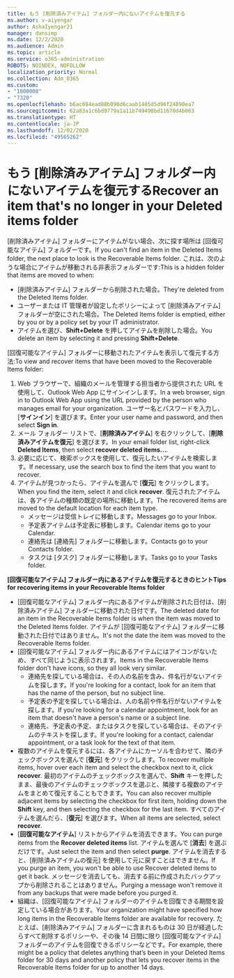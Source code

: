 ```yaml
---
title: もう [削除済みアイテム] フォルダー内にないアイテムを復元する
ms.author: v-aiyengar
author: AshaIyengar21
manager: dansimp
ms.date: 12/2/2020
ms.audience: Admin
ms.topic: article
ms.service: o365-administration
ROBOTS: NOINDEX, NOFOLLOW
localization_priority: Normal
ms.collection: Adm_O365
ms.custom:
- "1800008"
- "7320"
ms.openlocfilehash: b6ac084ead88b090d6caab1405d5d96f24890ea7
ms.sourcegitcommit: 62a83a1c6bd9779a1a11b749490bd11670d4b063
ms.translationtype: HT
ms.contentlocale: ja-JP
ms.lasthandoff: 12/02/2020
ms.locfileid: "49565262"
---
```

# <a name="recover-an-item-thats-no-longer-in-your-deleted-items-folder"></a><span data-ttu-id="d94ff-102">もう [削除済みアイテム] フォルダー内にないアイテムを復元する</span><span class="sxs-lookup"><span data-stu-id="d94ff-102">Recover an item that's no longer in your Deleted items folder</span></span>

<span data-ttu-id="d94ff-103">[削除済みアイテム] フォルダーにアイテムがない場合、次に探す場所は [回復可能なアイテム] フォルダーです。</span><span class="sxs-lookup"><span data-stu-id="d94ff-103">If you can't find an item in the Deleted Items folder, the next place to look is the Recoverable Items folder.</span></span> <span data-ttu-id="d94ff-104">これは、次のような場合にアイテムが移動される非表示フォルダーです:</span><span class="sxs-lookup"><span data-stu-id="d94ff-104">This is a hidden folder that items are moved to when:</span></span>
- <span data-ttu-id="d94ff-105">[削除済みアイテム] フォルダーから削除された場合。</span><span class="sxs-lookup"><span data-stu-id="d94ff-105">They're deleted from the Deleted Items folder.</span></span>
- <span data-ttu-id="d94ff-106">ユーザーまたは IT 管理者が設定したポリシーによって [削除済みアイテム] フォルダーが空にされた場合。</span><span class="sxs-lookup"><span data-stu-id="d94ff-106">The Deleted Items folder is emptied, either by you or by a policy set by your IT administrator.</span></span>
- <span data-ttu-id="d94ff-107">アイテムを選び、**Shift+Delete** を押してアイテムを削除した場合。</span><span class="sxs-lookup"><span data-stu-id="d94ff-107">You delete an item by selecting it and pressing **Shift+Delete**.</span></span>

<span data-ttu-id="d94ff-108">[回復可能なアイテム] フォルダーに移動されたアイテムを表示して復元する方法:</span><span class="sxs-lookup"><span data-stu-id="d94ff-108">To view and recover items that have been moved to the Recoverable Items folder:</span></span>
1. <span data-ttu-id="d94ff-109">Web ブラウザーで、組織のメールを管理する担当者から提供された URL を使用して、Outlook Web App にサインインします。</span><span class="sxs-lookup"><span data-stu-id="d94ff-109">In a web browser, sign in to Outlook Web App using the URL provided by the person who manages email for your organization.</span></span> <span data-ttu-id="d94ff-110">ユーザー名とパスワードを入力し、[**サインイン**] を選びます。</span><span class="sxs-lookup"><span data-stu-id="d94ff-110">Enter your user name and password, and then select **Sign in**.</span></span>
1. <span data-ttu-id="d94ff-111">メール フォルダー リストで、[**削除済みアイテム**] を右クリックして、[**削除済みアイテムを復元**] を選びます。</span><span class="sxs-lookup"><span data-stu-id="d94ff-111">In your email folder list, right-click **Deleted Items**, then select **recover deleted items...**.</span></span>
1. <span data-ttu-id="d94ff-112">必要に応じて、検索ボックスを使用して、復元したいアイテムを検索します。</span><span class="sxs-lookup"><span data-stu-id="d94ff-112">If necessary, use the search box to find the item that you want to recover.</span></span>
1. <span data-ttu-id="d94ff-113">アイテムが見つかったら、アイテムを選んで [**復元**] をクリックします。</span><span class="sxs-lookup"><span data-stu-id="d94ff-113">When you find the item, select it and click **recover**.</span></span>
   <span data-ttu-id="d94ff-114">復元されたアイテムは、各アイテムの種類の既定の場所に移動します。</span><span class="sxs-lookup"><span data-stu-id="d94ff-114">The recovered items are moved to the default location for each item type.</span></span>
    - <span data-ttu-id="d94ff-115">メッセージは受信トレイに移動します。</span><span class="sxs-lookup"><span data-stu-id="d94ff-115">Messages go to your Inbox.</span></span>
    - <span data-ttu-id="d94ff-116">予定表アイテムは予定表に移動します。</span><span class="sxs-lookup"><span data-stu-id="d94ff-116">Calendar items go to your Calendar.</span></span>
    - <span data-ttu-id="d94ff-117">連絡先は [連絡先] フォルダーに移動します。</span><span class="sxs-lookup"><span data-stu-id="d94ff-117">Contacts go to your Contacts folder.</span></span>
    - <span data-ttu-id="d94ff-118">タスクは [タスク] フォルダーに移動します。</span><span class="sxs-lookup"><span data-stu-id="d94ff-118">Tasks go to your Tasks folder.</span></span>

<span data-ttu-id="d94ff-119">**[回復可能なアイテム] フォルダー内にあるアイテムを復元するときのヒント**</span><span class="sxs-lookup"><span data-stu-id="d94ff-119">**Tips for recovering items in your Recoverable Items folder**</span></span>

- <span data-ttu-id="d94ff-120">[回復可能なアイテム] フォルダー内にあるアイテムが削除された日付は、[削除済みアイテム] フォルダーに移動された日付です。</span><span class="sxs-lookup"><span data-stu-id="d94ff-120">The deleted date for an item in the Recoverable Items folder is when the item was moved to the Deleted Items folder.</span></span> <span data-ttu-id="d94ff-121">アイテムが [回復可能なアイテム] フォルダーに移動された日付ではありません。</span><span class="sxs-lookup"><span data-stu-id="d94ff-121">It's not the date the item was moved to the Recoverable Items folder.</span></span>
- <span data-ttu-id="d94ff-122">[回復可能なアイテム] フォルダー内にあるアイテムにはアイコンがないため、すべて同じように表示されます。</span><span class="sxs-lookup"><span data-stu-id="d94ff-122">Items in the Recoverable Items folder don't have icons, so they all look very similar.</span></span>
    - <span data-ttu-id="d94ff-123">連絡先を探している場合は、その人の名前を含み、件名行がないアイテムを探します。</span><span class="sxs-lookup"><span data-stu-id="d94ff-123">If you're looking for a contact, look for an item that has the name of the person, but no subject line.</span></span>
    - <span data-ttu-id="d94ff-124">予定表の予定を探している場合は、人の名前や件名行がないアイテムを探します。</span><span class="sxs-lookup"><span data-stu-id="d94ff-124">If you're looking for a calendar appointment, look for an item that doesn't have a person's name or a subject line.</span></span>
    - <span data-ttu-id="d94ff-125">連絡先、予定表の予定、またはタスクを探している場合は、そのアイテムのテキストを探します。</span><span class="sxs-lookup"><span data-stu-id="d94ff-125">If you're looking for a contact, calendar appointment, or a task look for the text of that item.</span></span>
- <span data-ttu-id="d94ff-126">複数のアイテムを復元するには、各アイテムにカーソルを合わせて、隣のチェックボックスを選んで [**復元**] をクリックします。</span><span class="sxs-lookup"><span data-stu-id="d94ff-126">To recover multiple items, hover over each item and select the checkbox next to it, click **recover**.</span></span> <span data-ttu-id="d94ff-127">最初のアイテムのチェックボックスを選んで、**Shift** キーを押したまま、最後のアイテムのチェックボックスを選ぶと、隣接する複数のアイテムをまとめて復元することもできます。</span><span class="sxs-lookup"><span data-stu-id="d94ff-127">You can also recover multiple adjacent items by selecting the checkbox for first item, holding down the **Shift** key, and then selecting the checkbox for the last item.</span></span> <span data-ttu-id="d94ff-128">すべてのアイテムを選んだら、[**復元**] を選びます。</span><span class="sxs-lookup"><span data-stu-id="d94ff-128">When all items are selected, select **recover**.</span></span>
- <span data-ttu-id="d94ff-129">[**回復可能なアイテム**] リストからアイテムを消去できます。</span><span class="sxs-lookup"><span data-stu-id="d94ff-129">You can purge items from the **Recover deleted items** list.</span></span> <span data-ttu-id="d94ff-130">アイテムを選んで [**消去**] を選ぶだけです。</span><span class="sxs-lookup"><span data-stu-id="d94ff-130">Just select the item and then select **purge**.</span></span> <span data-ttu-id="d94ff-131">アイテムを消去すると、[削除済みアイテムの復元] を使用して元に戻すことはできません。</span><span class="sxs-lookup"><span data-stu-id="d94ff-131">If you purge an item, you won't be able to use Recover deleted items to get it back.</span></span> <span data-ttu-id="d94ff-132">メッセージを消去しても、消去する前に作成されたバックアップから削除されることはありません。</span><span class="sxs-lookup"><span data-stu-id="d94ff-132">Purging a message won't remove it from any backups that were made before you purged it.</span></span>
- <span data-ttu-id="d94ff-133">組織は、[回復可能なアイテム] フォルダーのアイテムを回復できる期間を設定している場合があります。</span><span class="sxs-lookup"><span data-stu-id="d94ff-133">Your organization might have specified how long items in the Recoverable Items folder are available for recovery.</span></span> <span data-ttu-id="d94ff-134">たとえば、[削除済みアイテム] フォルダーに含まれるものは 30 日が経過したらすべて削除するポリシーや、その後 14 日間に限り [回復可能なアイテム] フォルダーのアイテムを回復できるポリシーなどです。</span><span class="sxs-lookup"><span data-stu-id="d94ff-134">For example, there might be a policy that deletes anything that’s been in your Deleted Items folder for 30 days and another policy that lets you recover items in the Recoverable Items folder for up to another 14 days.</span></span>
